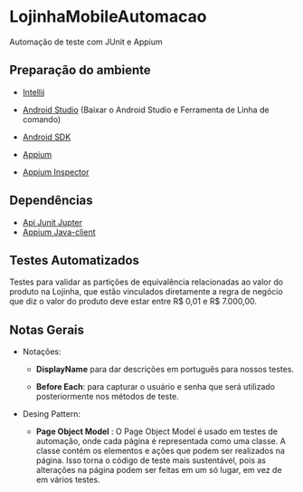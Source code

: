 # LojinhaMobileAutomacao

Automação de teste com JUnit e Appium

## Preparação do ambiente

* [Intellij](https://www.jetbrains.com/idea/download/?section=windows)
 
* [Android Studio](https://developer.android.com/studio?hl=pt-br#downloads) (Baixar o Android Studio e Ferramenta de Linha de comando)
 
* [Android SDK](https://androidsdkmanager.azurewebsites.net/build_tools.html)

* [Appium](https://github.com/appium/appium-desktop/releases)

* [Appium Inspector](https://github.com/appium/appium-inspector)

## Dependências

* [Api Junit Jupter](https://mvnrepository.com/artifact/org.junit.jupiter/junit-jupiter-api/5.11.0-M2)
* [Appium Java-client ](https://mvnrepository.com/artifact/io.appium/java-client/9.2.3)

## Testes Automatizados

Testes para validar as partições de equivalência relacionadas ao valor do produto na Lojinha, que estão vinculados diretamente a regra de negócio que diz o valor do produto deve estar entre R$ 0,01 e R$ 7.000,00.

## Notas Gerais

* Notações:
   - **DisplayName** para dar descrições em português para nossos testes.

   - **Before Each**: para capturar o usuário e senha que será utilizado posteriormente nos métodos de teste.
    
* Desing Pattern:
   - **Page Object Model** : O Page Object Model é usado em testes de automação, onde cada página é representada como uma classe. A classe contém os elementos e ações que podem ser realizados na página. Isso torna o código de teste mais sustentável, pois as alterações na página podem ser feitas em um só lugar, em vez de em vários testes.
